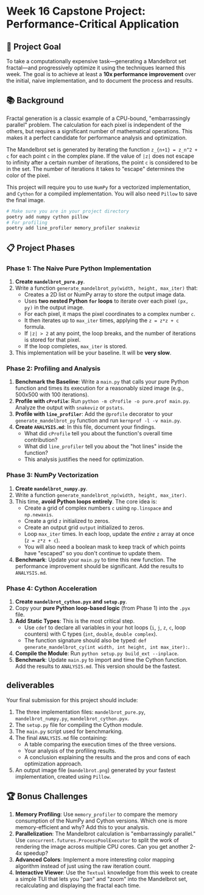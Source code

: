 # Week 16 Capstone Project: Performance-Critical Application

## 🎯 Project Goal
To take a computationally expensive task—generating a Mandelbrot set fractal—and progressively optimize it using the techniques learned this week. The goal is to achieve at least a **10x performance improvement** over the initial, naive implementation, and to document the process and results.

## 📚 Background
Fractal generation is a classic example of a CPU-bound, "embarrassingly parallel" problem. The calculation for each pixel is independent of the others, but requires a significant number of mathematical operations. This makes it a perfect candidate for performance analysis and optimization.

The Mandelbrot set is generated by iterating the function `z_{n+1} = z_n^2 + c` for each point `c` in the complex plane. If the value of `|z|` does not escape to infinity after a certain number of iterations, the point `c` is considered to be in the set. The number of iterations it takes to "escape" determines the color of the pixel.

This project will require you to use `NumPy` for a vectorized implementation, and `Cython` for a compiled implementation. You will also need `Pillow` to save the final image.

```bash
# Make sure you are in your project directory
poetry add numpy cython pillow
# For profiling
poetry add line_profiler memory_profiler snakeviz
```

## 📋 Project Phases

### Phase 1: The Naive Pure Python Implementation
1.  **Create `mandelbrot_pure.py`**.
2.  Write a function `generate_mandelbrot_py(width, height, max_iter)` that:
    -   Creates a 2D list or NumPy array to store the output image data.
    -   Uses **two nested Python `for` loops** to iterate over each pixel `(px, py)` in the output image.
    -   For each pixel, it maps the pixel coordinates to a complex number `c`.
    -   It then iterates up to `max_iter` times, applying the `z = z*z + c` formula.
    -   If `|z| > 2` at any point, the loop breaks, and the number of iterations is stored for that pixel.
    -   If the loop completes, `max_iter` is stored.
3.  This implementation will be your baseline. It will be **very slow**.

### Phase 2: Profiling and Analysis
1.  **Benchmark the Baseline**: Write a `main.py` that calls your pure Python function and times its execution for a reasonably sized image (e.g., 500x500 with 100 iterations).
2.  **Profile with `cProfile`**: Run `python -m cProfile -o pure.prof main.py`. Analyze the output with `snakeviz` or `pstats`.
3.  **Profile with `line_profiler`**: Add the `@profile` decorator to your `generate_mandelbrot_py` function and run `kernprof -l -v main.py`.
4.  **Create `ANALYSIS.md`**: In this file, document your findings.
    -   What did `cProfile` tell you about the function's overall time contribution?
    -   What did `line_profiler` tell you about the "hot lines" inside the function?
    -   This analysis justifies the need for optimization.

### Phase 3: NumPy Vectorization
1.  **Create `mandelbrot_numpy.py`**.
2.  Write a function `generate_mandelbrot_np(width, height, max_iter)`.
3.  This time, **avoid Python loops entirely**. The core idea is:
    -   Create a grid of complex numbers `c` using `np.linspace` and `np.newaxis`.
    -   Create a grid `z` initialized to zeros.
    -   Create an output grid `output` initialized to zeros.
    -   Loop `max_iter` times. In each loop, update the *entire* `z` array at once (`z = z*z + c`).
    -   You will also need a boolean mask to keep track of which points have "escaped" so you don't continue to update them.
4.  **Benchmark**: Update your `main.py` to time this new function. The performance improvement should be significant. Add the results to `ANALYSIS.md`.

### Phase 4: Cython Acceleration
1.  **Create `mandelbrot_cython.pyx` and `setup.py`**.
2.  Copy your **pure Python loop-based logic** (from Phase 1) into the `.pyx` file.
3.  **Add Static Types**: This is the most critical step.
    -   Use `cdef` to declare all variables in your hot loops (`i`, `j`, `z`, `c`, loop counters) with C types (`int`, `double`, `double complex`).
    -   The function signature should also be typed: `def generate_mandelbrot_cy(int width, int height, int max_iter):`.
4.  **Compile the Module**: Run `python setup.py build_ext --inplace`.
5.  **Benchmark**: Update `main.py` to import and time the Cython function. Add the results to `ANALYSIS.md`. This version should be the fastest.

##  deliverables
Your final submission for this project should include:
1.  The three implementation files: `mandelbrot_pure.py`, `mandelbrot_numpy.py`, `mandelbrot_cython.pyx`.
2.  The `setup.py` file for compiling the Cython module.
3.  The `main.py` script used for benchmarking.
4.  The final `ANALYSIS.md` file containing:
    -   A table comparing the execution times of the three versions.
    -   Your analysis of the profiling results.
    -   A conclusion explaining the results and the pros and cons of each optimization approach.
5.  An output image file (`mandelbrot.png`) generated by your fastest implementation, created using `Pillow`.

## 🏆 Bonus Challenges
1.  **Memory Profiling**: Use `memory_profiler` to compare the memory consumption of the NumPy and Cython versions. Which one is more memory-efficient and why? Add this to your analysis.
2.  **Parallelization**: The Mandelbrot calculation is "embarrassingly parallel." Use `concurrent.futures.ProcessPoolExecutor` to split the work of rendering the image across multiple CPU cores. Can you get another 2-4x speedup?
3.  **Advanced Colors**: Implement a more interesting color mapping algorithm instead of just using the raw iteration count.
4.  **Interactive Viewer**: Use the `Textual` knowledge from this week to create a simple TUI that lets you "pan" and "zoom" into the Mandelbrot set, recalculating and displaying the fractal each time.
